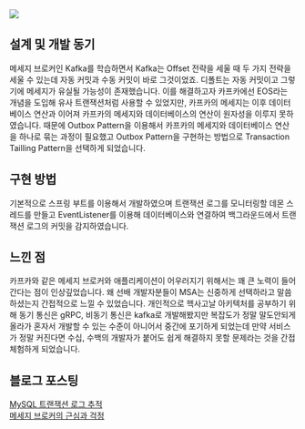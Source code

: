 <img src="https://github.com/user-attachments/assets/01556aad-9eeb-48ed-822c-80bba18a9335">

## 설계 및 개발 동기

메세지 브로커인 Kafka를 학습하면서 Kafka는 Offset 전략을 세울 때 두 가지 전략을 세울 수 있는데 자동 커밋과 수동 커밋이 바로 그것이었죠. 디폴트는 자동 커밋이고 그렇기에 메세지가 유실될 가능성이 존재했습니다. 이를 해결하고자 카프카에선 EOS라는 개념을 도입해 유사 트랜잭션처럼 사용할 수 있었지만, 카프카의 메세지는 이후 데이터베이스 연산과 이어져 카프카의 메세지와 데이터베이스의 연산이 원자성을 이루지 못하였습니다. 때문에 Outbox Pattern을 이용해서 카프카의 메세지와 데이터베이스 연산을 하나로 묶는 과정이 필요했고 Outbox Pattern을 구현하는 방법으로 Transaction Tailling Pattern을 선택하게 되었습니다. 

## 구현 방법

기본적으로 스프링 부트를 이용해서 개발하였으며 트랜잭션 로그를 모니터링할 데몬 스레드를 만들고 EventListener를 이용해 데이터베이스와 연결하여 백그라운드에서 트랜잭션 로그의 커밋을 감지하였습니다. 

## 느낀 점

카프카와 같은 메세지 브로커와 애플리케이션이 어우러지기 위해서는 꽤 큰 노력이 들어간다는 점이 인상깊었습니다. 왜 선배 개발자분들이 MSA는 신중하게 선택하라고 말씀하셨는지 간접적으로 느낄 수 있었습니다. 개인적으로 헥사고날 아키텍처를 공부하기 위해 동기 통신은 gRPC, 비동기 통신은 kafka로 개발해봤지만 복잡도가 정말 말도안되게 올라가 혼자서 개발할 수 있는 수준이 아니어서 중간에 포기하게 되었는데 만약 서비스가 정말 커진다면 수십, 수백의 개발자가 붙어도 쉽게 해결하지 못할 문제라는 것을 간접 체험하게 되었습니다. 

## 블로그 포스팅

[MySQL 트랜잭션 로그 추적](https://coding-review.tistory.com/571) <br>
[메세지 브로커의 근심과 걱정](https://coding-review.tistory.com/566)
